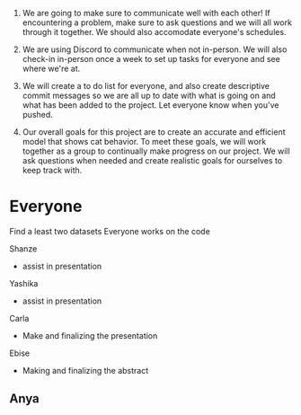 1. We are going to make sure to communicate well with each other! If encountering a problem, make sure to ask questions and we will all work through it together. We should also accomodate everyone's schedules.

2. We are using Discord to communicate when not in-person. We will also check-in in-person once a week to set up tasks for everyone and see where we're at.

3. We will create a to do list for everyone, and also create descriptive commit messages so we are all up to date with what is going on and what has been added to the project. Let everyone know when you've pushed.

4. Our overall goals for this project are to create an accurate and efficient model that shows cat behavior. To meet these goals, we will work together as a group to continually make progress on our project. We will ask questions when needed and create realistic goals for ourselves to keep track with.

# Everyone
Find a least two datasets 
Everyone works on the code 

Shanze
- assist in presentation

Yashika
- assist in presentation

Carla
- Make and finalizing the presentation

Ebise
- Making and finalizing the abstract

Anya
- 